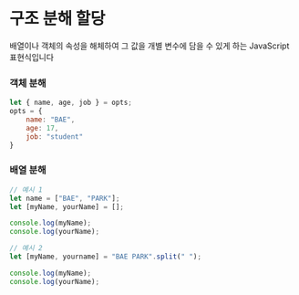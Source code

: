 # 구조 분해 할당

배열이나 객체의 속성을 해체하여 그 값을 개별 변수에 담을 수 있게 하는 JavaScript 표현식입니다

### 객체 분해

```js
let { name, age, job } = opts;
opts = {
    name: "BAE",
    age: 17,
    job: "student"
}
```

### 배열 분해

```js
// 예시 1
let name = ["BAE", "PARK"];
let [myName, yourName] = [];

console.log(myName);
console.log(yourName);

// 예시 2
let [myName, yourname] = "BAE PARK".split(" ");

console.log(myName);
console.log(yourName);
```
